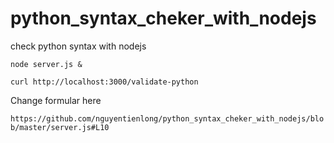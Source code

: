 # python_syntax_cheker_with_nodejs
check python syntax with nodejs

`node server.js &`

`curl http://localhost:3000/validate-python`

Change formular here

`https://github.com/nguyentienlong/python_syntax_cheker_with_nodejs/blob/master/server.js#L10`

